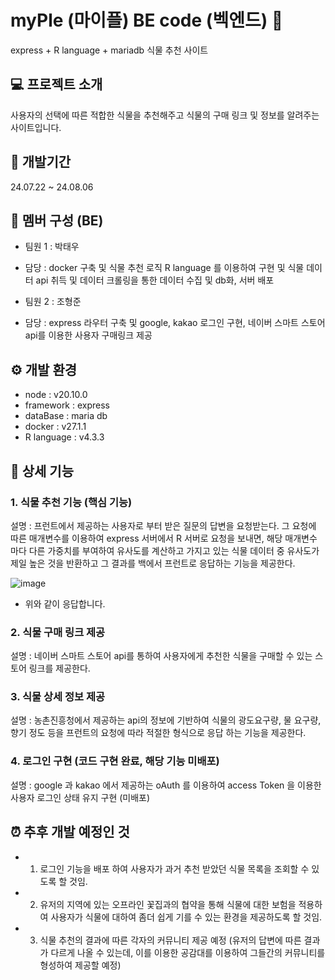 # myPle (마이플)  BE code (벡엔드) 🌿

express + R language + mariadb 식물 추천 사이트

## 💻 프로젝트 소개 

사용자의 선택에 따른 적합한 식물을 추천해주고 식물의 구매 링크 및 정보를 알려주는 사이트입니다.

## 📅 개발기간 
24.07.22 ~ 24.08.06

## 🧑 멤버 구성 (BE)
- 팀원 1 : 박태우
- 담당 : docker 구축 및 식물 추천 로직 R language 를 이용하여 구현 및 식물 데이터 api 취득 및 데이터 크롤링을 통한 데이터 수집 및 db화, 서버 배포

- 팀원 2 : 조형준
- 담당 : express 라우터 구축 및 google, kakao 로그인 구현, 네이버 스마트 스토어 api를 이용한 사용자 구매링크 제공

## ⚙️ 개발 환경 
- node : v20.10.0
- framework : express
- dataBase : maria db
- docker : v27.1.1
- R language : v4.3.3

## 🔧 상세 기능 

### 1. 식물 추천 기능 (핵심 기능) 
설명 : 프런트에서 제공하는 사용자로 부터 받은 질문의 답변을 요청받는다. 그 요청에 따른 매개변수를 이용하여 express 서버에서 R 서버로 요청을 보내면, 해당 매개변수 마다 다른 가중치를 부여하여
유사도를 계산하고 가지고 있는 식물 데이터 중 유사도가 제일 높은 것을 반환하고 그 결과를 백에서 프런트로 응답하는 기능을 제공한다.

![image](https://github.com/user-attachments/assets/5cf9d691-709e-4fb1-8e0f-192555890870)
* 위와 같이 응답합니다. 



### 2. 식물 구매 링크 제공
설명 : 네이버 스마트 스토어 api를 통하여 사용자에게 추천한 식물을 구매할 수 있는 스토어 링크를 제공한다.

### 3. 식물 상세 정보 제공 
설명 : 농촌진흥청에서 제공하는 api의 정보에 기반하여 식물의 광도요구량, 물 요구량, 향기 정도 등을 프런트의 요청에 따라 적절한 형식으로 응답 하는 기능을 제공한다.

### 4. 로그인 구현 (코드 구현 완료, 해당 기능 미배포)
설명 : google 과 kakao 에서 제공하는 oAuth 를 이용하여 access Token 을 이용한 사용자 로그인 상태 유지 구현 (미배포) 


## ⏰ 추후 개발 예정인 것 
- 1. 로그인 기능을 배포 하여 사용자가 과거 추천 받았던 식물 목록을 조회할 수 있도록 할 것임.
- 2. 유저의 지역에 있는 오프라인 꽃집과의 협약을 통해 식물에 대한 보험을 적용하여 사용자가 식물에 대하여 좀더 쉽게 기를 수 있는 환경을 제공하도록 할 것임.
- 3. 식물 추천의 결과에 따른 각자의 커뮤니티 제공 예정 (유저의 답변에 따른 결과가 다르게 나올 수 있는데, 이를 이용한 공감대를 이용하여 그들간의 커뮤니티를 형성하여 제공할 예정)





